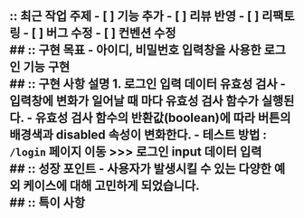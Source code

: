 ## :: 최근 작업 주제 - [ ] 기능 추가 - [ ] 리뷰 반영 - [ ] 리팩토링 - [ ] 버그 수정 - [ ] 컨벤션 수정 <br /> ## :: 구현 목표 - 아이디, 비밀번호 입력창을 사용한 로그인 기능 구현 <br /> ## :: 구현 사항 설명 1. 로그인 입력 데이터 유효성 검사 - 입력창에 변화가 일어날 때 마다 유효성 검사 함수가 실행된다. - 유효성 검사 함수의 반환값(boolean)에 따라 버튼의 배경색과 disabled 속성이 변화한다. - 테스트 방법 : `/login` 페이지 이동 >>> 로그인 input 데이터 입력 <br /> ## :: 성장 포인트 - 사용자가 발생시킬 수 있는 다양한 예외 케이스에 대해 고민하게 되었습니다. <br /> ## :: 특이 사항
